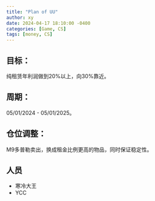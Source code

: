 ```yaml
---
title: "Plan of UU"
author: xy
date: 2024-04-17 18:10:00 -0400
categories: [Game, CS]
tags: [money, CS]
---
```




## 目标：

纯租赁年利润做到20%以上，向30%靠近。

## 周期：

05/01/2024 - 05/01/2025。

## 仓位调整：

M9多普勒卖出，换成租金比例更高的物品，同时保证稳定性。

## 人员

* 寒冷大王
* YCC
